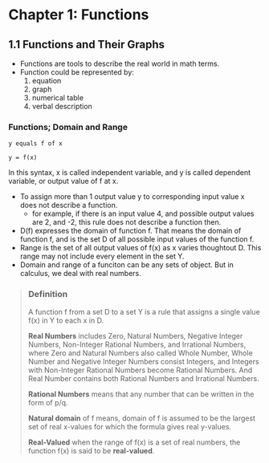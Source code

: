 # Chapter 1: Functions
## 1.1 Functions and Their Graphs
- Functions are tools to describe the real world in math terms.
- Function could be represented by:
    1. equation
    2. graph
    3. numerical table
    4. verbal description

### Functions; Domain and Range
`y equals f of x`

`y = f(x)`

In this syntax, x is called independent variable, and y is called dependent variable, or output value of f at x.
- To assign more than 1 output value y to corresponding input value x does not describe a function.
    - for example, if there is an input value 4, and possible output values are 2, and -2, this rule does not describe a function then. 
- D(f) expresses the domain of function f. That means the domain of function f, and is the set D of all possible input values of the function f.
- Range is the set of all output values of f(x) as x varies thoughtout D. This range may not include every element in the set Y.
- Domain and range of a funciton can be any sets of object. But in calculus, we deal with real numbers.

> <h3>Definition</h3>
>
> A function f from a set D to a set Y is a rule that assigns a single value f(x) in Y to each x in D.
>
> **Real Numbers** includes Zero, Natural Numbers, Negative Integer Numbers, Non-Integer Rational Numbers, and Irrational Numbers, where Zero and Natural Numbers also called Whole Number, Whole Number and Negative Integer Numbers consist Integers, and Integers with Non-Integer Rational Numbers become Rational Numbers. And Real Number contains both Rational Numbers and Irrational Numbers.
>
> **Rational Numbers** means that any number that can be written in the form of p/q.
>
> **Natural domain** of f means, domain of f is assumed to be the largest set of real x-values for which the formula gives real y-values.
>
> **Real-Valued** when the range of f(x) is a set of real numbers, the function f(x) is said to be **real-valued**.


